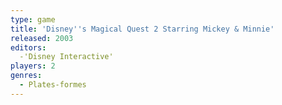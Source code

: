 ```yaml
---
type: game
title: 'Disney''s Magical Quest 2 Starring Mickey & Minnie'
released: 2003
editors: 
  -'Disney Interactive'
players: 2
genres:
  - Plates-formes
---
```

